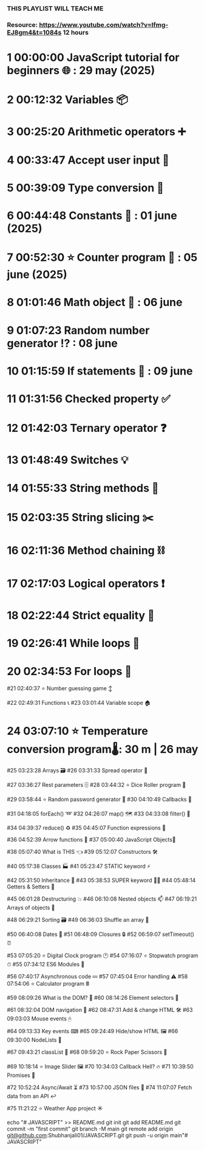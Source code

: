 ### THIS PLAYLIST WILL TEACH ME 
### Resource: https://www.youtube.com/watch?v=lfmg-EJ8gm4&t=1084s 12 hours

# 1   00:00:00 JavaScript tutorial for beginners 🌐   : 29 may (2025)
# 2   00:12:32 Variables 📦

# 3   00:25:20 Arithmetic operators ➕
# 4   00:33:47 Accept user input 💬

# 5   00:39:09 Type conversion 💱
# 6   00:44:48 Constants 🚫           : 01 june (2025)
# 7   00:52:30 ⭐ Counter program 🔢   : 05 june (2025)

# 8   01:01:46 Math object 🧮 : 06 june
# 9   01:07:23 Random number generator ⁉  : 08 june  

# 10 01:15:59 If statements 🤔     : 09 june  
# 11 01:31:56 Checked property ✅

# 12 01:42:03 Ternary operator ❓
# 13 01:48:49 Switches 💡
# 14 01:55:33 String methods 🧵

# 15 02:03:35 String slicing ✂️
# 16 02:11:36 Method chaining ⛓

# 17 02:17:03 Logical operators ❗
# 18 02:22:44 Strict equality 🟰
# 19 02:26:41 While loops 🔁

# 20 02:34:53 For loops 🔂
#21 02:40:37 ⭐ Number guessing game ↕

#22 02:49:31 Functions 📞
#23 03:01:44 Variable scope 🏠

# 24 03:07:10 ⭐ Temperature conversion program🌡️: 30 m | 26 may 
#25 03:23:28 Arrays 🗃
#26 03:31:33 Spread operator 📖

#27 03:36:27 Rest parameters 🗄
#28 03:44:32 ⭐ Dice Roller program 🎲

#29 03:58:44 ⭐ Random password generator 🔑
#30 04:10:49 Callbacks 🤙

#31 04:18:05 forEach() ➿
#32 04:26:07 map() 🗺
#33 04:33:08 filter() 🚰

#34 04:39:37 reduce() ♻
#35 04:45:07 Function expressions 🐣

#36 04:52:39 Arrow functions 🎯
#37 05:00:40 JavaScript Objects🧍

#38 05:07:40 What is THIS 👈
#39 05:12:07 Constructors 🛠

#40 05:17:38 Classes 🏭
#41 05:23:47 STATIC keyword ⚡

#42 05:31:50 Inheritance 🐇
#43 05:38:53 SUPER keyword 🦸‍♂️
#44 05:48:14 Getters & Setters 📐

#45 06:01:28 Destructuring 💥
#46 06:10:08 Nested objects 📫
#47 06:19:21 Arrays of objects 🍎

#48 06:29:21 Sorting 🗃
#49 06:36:03 Shuffle an array 🔀

#50 06:40:08 Dates 📅
#51 06:48:09 Closures 🔒
#52 06:59:07 setTimeout() ⏰

#53 07:05:20 ⭐ Digital Clock program 🕐
#54 07:16:07 ⭐ Stopwatch program ⏱
#55 07:34:12 ES6 Modules 🚢

#56 07:40:17 Asynchronous code 💤
#57 07:45:04 Error handling ⚠
#58 07:54:06 ⭐ Calculator program 🖩

#59 08:09:26 What is the DOM? 🌳
#60 08:14:26 Element selectors 📑

#61 08:32:04 DOM navigation 🧭
#62 08:47:31 Add & change HTML 🛠️
#63 09:03:03 Mouse events 🖱

#64 09:13:33 Key events ⌨
#65 09:24:49 Hide/show HTML 🖼
#66 09:30:00 NodeLists 📃

#67 09:43:21 classList 🧾
#68 09:59:20 ⭐ Rock Paper Scissors 👊

#69 10:18:14 ⭐ Image Slider 🖼️
#70 10:34:03 Callback Hell? 🔥
#71 10:39:50 Promises 🤞

#72 10:52:24 Async/Await ⏳
#73 10:57:00 JSON files 📄
#74 11:07:07 Fetch data from an API ↩️

#75 11:21:22 ⭐ Weather App project ☀️



echo "# JAVASCRIPT" >> README.md
git init
git add README.md
git commit -m "first commit"
git branch -M main
git remote add origin git@github.com:Shubhanjali01/JAVASCRIPT.git
git push -u origin main"# JAVASCRIPT" 
